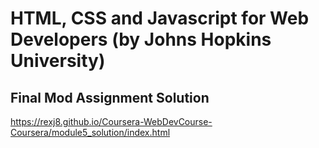 # HTML, CSS and Javascript for Web Developers (by Johns Hopkins University)

## Final Mod Assignment Solution

https://rexj8.github.io/Coursera-WebDevCourse-Coursera/module5_solution/index.html
